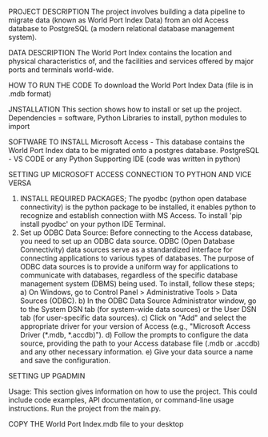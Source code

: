 PROJECT DESCRIPTION
The project involves building a data pipeline to migrate data (known as World Port Index Data) from an old Access database to PostgreSQL (a modern relational database management system). 

 DATA DESCRIPTION
The World Port Index contains the location and physical characteristics of, and the facilities
and services offered by major ports and terminals world-wide.

HOW TO RUN THE CODE
To download the World Port Index Data (file is in .mdb format)

JNSTALLATION
This section shows how to install or set up the project. 
Dependencies = 
software, Python Libraries to install, python modules to import

SOFTWARE TO INSTALL
Microsoft Access - This database contains the World Port Index data to be migrated onto a postgres database.
PostgreSQL - 
VS CODE or any Python Supporting IDE (code was written in python)

SETTING UP MICROSOFT ACCESS CONNECTION TO PYTHON AND VICE VERSA
1. INSTALL REQUIRED PACKAGES; The pyodbc (python open database connectivity) is the python package to be installed, it enables python to recognize and establish connection wiith MS Access. To install 'pip install pyodbc' on your python IDE Terminal.
2. Set up ODBC Data Source: Before connecting to the Access database, you need to set up an ODBC data source. 
ODBC (Open Database Connectivity) data sources serve as a standardized interface for connecting applications to various types of databases. The purpose of ODBC data sources is to provide a uniform way for applications to communicate with databases, regardless of the specific database management system (DBMS) being used. To install, follow these steps;
a) On Windows, go to Control Panel > Administrative Tools > Data Sources (ODBC).
b) In the ODBC Data Source Administrator window, go to the System DSN tab (for system-wide data sources) or the User DSN tab (for user-specific data sources).
c) Click on "Add" and select the appropriate driver for your version of Access (e.g., "Microsoft Access Driver (*.mdb, *.accdb)").
d) Follow the prompts to configure the data source, providing the path to your Access database file (.mdb or .accdb) and any other necessary information.
e) Give your data source a name and save the configuration.

SETTING UP PGADMIN

  Usage: 
This section gives information on how to use the project. This could include code examples, API documentation, or command-line usage instructions.
Run the project from the main.py.


COPY THE World Port Index.mdb file to your desktop

